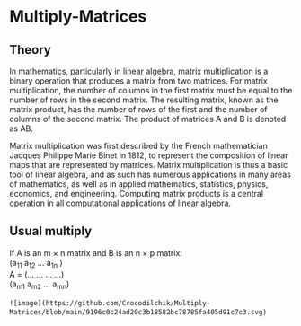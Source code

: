 # Multiply-Matrices

## Theory
In mathematics, particularly in linear algebra, matrix multiplication is a binary operation that produces a matrix from two matrices. For matrix multiplication, the number of columns in the first matrix must be equal to the number of rows in the second matrix. The resulting matrix, known as the matrix product, has the number of rows of the first and the number of columns of the second matrix. The product of matrices A and B is denoted as AB.

Matrix multiplication was first described by the French mathematician Jacques Philippe Marie Binet in 1812, to represent the composition of linear maps that are represented by matrices. Matrix multiplication is thus a basic tool of linear algebra, and as such has numerous applications in many areas of mathematics, as well as in applied mathematics, statistics, physics, economics, and engineering. Computing matrix products is a central operation in all computational applications of linear algebra.

## Usual multiply
If A is an m × n matrix and B is an n × p matrix:  
    (a<sub>11</sub> a<sub>12</sub> ... a<sub>1n</sub> )  
A = (... ... ... ...)  
    (a<sub>m1</sub> a<sub>m2</sub> ... a<sub>mn</sub>)  
    
    ![image](https://github.com/Crocodilchik/Multiply-Matrices/blob/main/9196c0c24ad20c3b18582bc78785fa405d91c7c3.svg)


